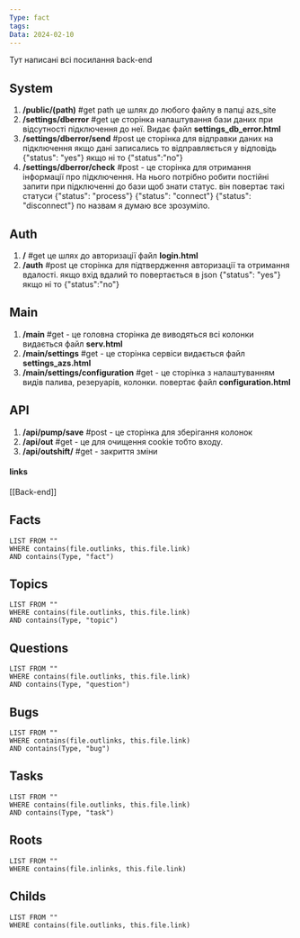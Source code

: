 ```yaml
---
Type: fact
tags: 
Data: 2024-02-10
---
```

Тут написані всі посилання back-end
## System
1. **/public/(path)** #get path це шлях до любого файлу в папці azs_site
2. **/settings/dberror** #get  це сторінка налаштування бази даних при відсутності підключення до неї. Видає файл **settings_db_error.html**
3. **/settings/dberror/send** #post  це сторінка для відправки даних на підключення якщо дані записались то відправляється у відповідь {"status": "yes"} якщо ні то {"status":"no"}
4. **/settings/dberror/check** #post - це сторінка для отримання інформації про підключення. На нього потрібно робити постійні запити при підключенні до бази щоб знати  статус. він повертає такі статуси {"status": "process"} {"status": "connect"} {"status": "disconnect"} по назвам я думаю все зрозуміло.
## Auth
1. **/** #get це шлях до авторизації файл **login.html**
2. **/auth** #post  це сторінка для підтвердження авторизації та отримання вдалості. якщо вхід вдалий то повертається в json {"status": "yes"} якщо ні то {"status":"no"}
## Main
1. **/main** #get - це головна сторінка де виводяться всі колонки видається файл **serv.html**
2. **/main/settings** #get - це сторінка сервіси видається файл **settings_azs.html**
3. **/main/settings/configuration** #get - це сторінка з налаштуванням видів палива, резеруарів, колонки. повертає файл **configuration.html**
## API
1. **/api/pump/save** #post - це сторінка для зберігання колонок
2. **/api/out** #get - це для очищення cookie тобто входу.
3. **/api/outshift/** #get - закриття зміни

#### links
[[Back-end]]
## Facts
```dataview
LIST FROM ""
WHERE contains(file.outlinks, this.file.link)
AND contains(Type, "fact")
```
## Topics
```dataview
LIST FROM ""
WHERE contains(file.outlinks, this.file.link)
AND contains(Type, "topic")
```
## Questions
```dataview
LIST FROM ""
WHERE contains(file.outlinks, this.file.link)
AND contains(Type, "question")
```
## Bugs
```dataview
LIST FROM ""
WHERE contains(file.outlinks, this.file.link)
AND contains(Type, "bug")
```
## Tasks
```dataview
LIST FROM ""
WHERE contains(file.outlinks, this.file.link)
AND contains(Type, "task")
```
## Roots
```dataview
LIST FROM ""
WHERE contains(file.inlinks, this.file.link)
```

## Childs
```dataview
LIST FROM ""
WHERE contains(file.outlinks, this.file.link)
```